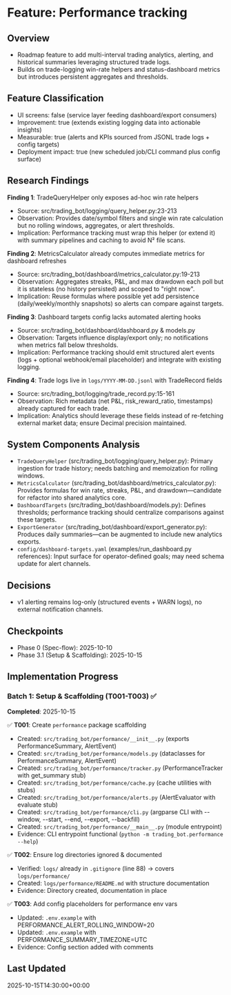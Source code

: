 # Feature: Performance tracking

## Overview
- Roadmap feature to add multi-interval trading analytics, alerting, and historical summaries leveraging structured trade logs.
- Builds on trade-logging win-rate helpers and status-dashboard metrics but introduces persistent aggregates and thresholds.

## Feature Classification
- UI screens: false (service layer feeding dashboard/export consumers)
- Improvement: true (extends existing logging data into actionable insights)
- Measurable: true (alerts and KPIs sourced from JSONL trade logs + config targets)
- Deployment impact: true (new scheduled job/CLI command plus config surface)

## Research Findings
**Finding 1**: TradeQueryHelper only exposes ad-hoc win rate helpers  
- Source: src/trading_bot/logging/query_helper.py:23-213  
- Observation: Provides date/symbol filters and single win rate calculation but no rolling windows, aggregates, or alert thresholds.  
- Implication: Performance tracking must wrap this helper (or extend it) with summary pipelines and caching to avoid N² file scans.

**Finding 2**: MetricsCalculator already computes immediate metrics for dashboard refreshes  
- Source: src/trading_bot/dashboard/metrics_calculator.py:19-213  
- Observation: Aggregates streaks, P&L, and max drawdown each poll but it is stateless (no history persisted) and scoped to "right now".  
- Implication: Reuse formulas where possible yet add persistence (daily/weekly/monthly snapshots) so alerts can compare against targets.

**Finding 3**: Dashboard targets config lacks automated alerting hooks  
- Source: src/trading_bot/dashboard/dashboard.py & models.py  
- Observation: Targets influence display/export only; no notifications when metrics fall below thresholds.  
- Implication: Performance tracking should emit structured alert events (logs + optional webhook/email placeholder) and integrate with existing logging.

**Finding 4**: Trade logs live in `logs/YYYY-MM-DD.jsonl` with TradeRecord fields  
- Source: src/trading_bot/logging/trade_record.py:15-161  
- Observation: Rich metadata (net P&L, risk_reward_ratio, timestamps) already captured for each trade.  
- Implication: Analytics should leverage these fields instead of re-fetching external market data; ensure Decimal precision maintained.

## System Components Analysis
- `TradeQueryHelper` (src/trading_bot/logging/query_helper.py): Primary ingestion for trade history; needs batching and memoization for rolling windows.
- `MetricsCalculator` (src/trading_bot/dashboard/metrics_calculator.py): Provides formulas for win rate, streaks, P&L, and drawdown—candidate for refactor into shared analytics core.
- `DashboardTargets` (src/trading_bot/dashboard/models.py): Defines thresholds; performance tracking should centralize comparisons against these targets.
- `ExportGenerator` (src/trading_bot/dashboard/export_generator.py): Produces daily summaries—can be augmented to include new analytics exports.
- `config/dashboard-targets.yaml` (examples/run_dashboard.py references): Input surface for operator-defined goals; may need schema update for alert channels.

## Decisions
- v1 alerting remains log-only (structured events + WARN logs), no external notification channels.

## Checkpoints
- Phase 0 (Spec-flow): 2025-10-10
- Phase 3.1 (Setup & Scaffolding): 2025-10-15

## Implementation Progress

### Batch 1: Setup & Scaffolding (T001-T003) ✅
**Completed**: 2025-10-15

✅ **T001**: Create `performance` package scaffolding
  - Created: `src/trading_bot/performance/__init__.py` (exports PerformanceSummary, AlertEvent)
  - Created: `src/trading_bot/performance/models.py` (dataclasses for PerformanceSummary, AlertEvent)
  - Created: `src/trading_bot/performance/tracker.py` (PerformanceTracker with get_summary stub)
  - Created: `src/trading_bot/performance/cache.py` (cache utilities with stubs)
  - Created: `src/trading_bot/performance/alerts.py` (AlertEvaluator with evaluate stub)
  - Created: `src/trading_bot/performance/cli.py` (argparse CLI with --window, --start, --end, --export, --backfill)
  - Created: `src/trading_bot/performance/__main__.py` (module entrypoint)
  - Evidence: CLI entrypoint functional (`python -m trading_bot.performance --help`)

✅ **T002**: Ensure log directories ignored & documented
  - Verified: `logs/` already in `.gitignore` (line 88) → covers `logs/performance/`
  - Created: `logs/performance/README.md` with structure documentation
  - Evidence: Directory created, documentation in place

✅ **T003**: Add config placeholders for performance env vars
  - Updated: `.env.example` with PERFORMANCE_ALERT_ROLLING_WINDOW=20
  - Updated: `.env.example` with PERFORMANCE_SUMMARY_TIMEZONE=UTC
  - Evidence: Config section added with comments

## Last Updated
2025-10-15T14:30:00+00:00
